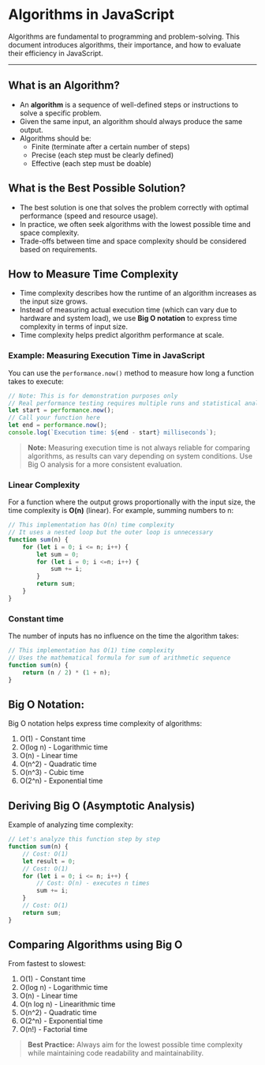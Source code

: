 # Algorithms in JavaScript

Algorithms are fundamental to programming and problem-solving. This document introduces algorithms, their importance, and how to evaluate their efficiency in JavaScript.

---

## What is an Algorithm?

-   An **algorithm** is a sequence of well-defined steps or instructions to solve a specific problem.
-   Given the same input, an algorithm should always produce the same output.
-   Algorithms should be:
    - Finite (terminate after a certain number of steps)
    - Precise (each step must be clearly defined)
    - Effective (each step must be doable)

## What is the Best Possible Solution?

-   The best solution is one that solves the problem correctly with optimal performance (speed and resource usage).
-   In practice, we often seek algorithms with the lowest possible time and space complexity.
-   Trade-offs between time and space complexity should be considered based on requirements.

## How to Measure Time Complexity

-   Time complexity describes how the runtime of an algorithm increases as the input size grows.
-   Instead of measuring actual execution time (which can vary due to hardware and system load), we use **Big O notation** to express time complexity in terms of input size.
-   Time complexity helps predict algorithm performance at scale.

### Example: Measuring Execution Time in JavaScript

You can use the `performance.now()` method to measure how long a function takes to execute:

```js
// Note: This is for demonstration purposes only
// Real performance testing requires multiple runs and statistical analysis
let start = performance.now();
// Call your function here
let end = performance.now();
console.log(`Execution time: ${end - start} milliseconds`);
```

> **Note:** Measuring execution time is not always reliable for comparing algorithms, as results can vary depending on system conditions. Use Big O analysis for a more consistent evaluation.

### Linear Complexity

For a function where the output grows proportionally with the input size, the time complexity is **O(n)** (linear). For example, summing numbers to n:

```js
// This implementation has O(n) time complexity
// It uses a nested loop but the outer loop is unnecessary
function sum(n) {
    for (let i = 0; i <= n; i++) {
        let sum = 0;
        for (let i = 0; i <=n; i++) {
            sum += i;
        }
        return sum;
    }
}
```

### Constant time

The number of inputs has no influence on the time the algorithm takes:

```js
// This implementation has O(1) time complexity
// Uses the mathematical formula for sum of arithmetic sequence
function sum(n) {
    return (n / 2) * (1 + n);
}
```

## Big O Notation:

Big O notation helps express time complexity of algorithms:

1. O(1) - Constant time
2. O(log n) - Logarithmic time
3. O(n) - Linear time
4. O(n^2) - Quadratic time
5. O(n^3) - Cubic time
6. O(2^n) - Exponential time

## Deriving Big O (Asymptotic Analysis)

Example of analyzing time complexity:

```js
// Let's analyze this function step by step
function sum(n) {
    // Cost: O(1)
    let result = 0;
    // Cost: O(1)
    for (let i = 0; i <= n; i++) {
        // Cost: O(n) - executes n times
        sum += i;
    }
    // Cost: O(1)
    return sum;
}
```

## Comparing Algorithms using Big O 

From fastest to slowest:
1. O(1) - Constant time
2. O(log n) - Logarithmic time
3. O(n) - Linear time
4. O(n log n) - Linearithmic time
5. O(n^2) - Quadratic time
6. O(2^n) - Exponential time
7. O(n!) - Factorial time

> **Best Practice:** Always aim for the lowest possible time complexity while maintaining code readability and maintainability.
